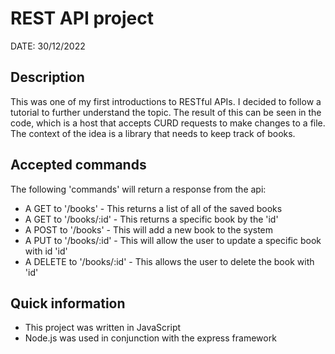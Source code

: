 # REST API project
DATE: 30/12/2022
## Description
This was one of my first introductions to RESTful APIs. I decided to follow a tutorial to further understand the topic. The result of this can be seen in the code,
which is a host that accepts CURD requests to make changes to a file. The context of the idea is a library that needs to keep track of books.
## Accepted commands
The following 'commands' will return a response from the api:
 - A GET to '/books' - This returns a list of all of the saved books
 - A GET to '/books/:id' - This returns a specific book by the 'id'
 - A POST to '/books' - This will add a new book to the system
 - A PUT to '/books/:id' - This will allow the user to update a specific book with id 'id'
 - A DELETE to '/books/:id' - This allows the user to delete the book with 'id'
## Quick information
 - This project was written in JavaScript
 - Node.js was used in conjunction with the express framework
